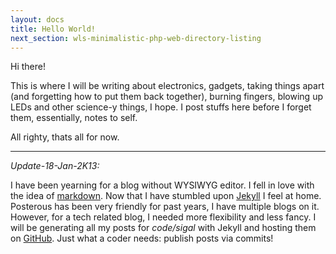 ```yaml
---
layout: docs
title: Hello World!
next_section: wls-minimalistic-php-web-directory-listing
---
```


Hi there!

This is where I will be writing about electronics, gadgets, taking things apart (and forgetting how to put them back together), burning fingers, blowing up LEDs and other science-y things, I hope. I post stuffs here before I forget them, essentially, notes to self.

All righty, thats all for now. 

---

_Update-18-Jan-2K13:_

I have been yearning for a blog without WYSIWYG editor. I fell in love with the idea of [markdown](http://en.wikipedia.org/wiki/Markdown). Now that I have stumbled upon [Jekyll](http://jekyllrb.com/) I feel at home. Posterous has been very friendly for past years, I have multiple blogs on it. However, for a tech related blog, I needed more flexibility and less fancy. I will be generating all my posts for _code/sigal_ with Jekyll and hosting them on [GitHub](http://github.com). Just what a coder needs: publish posts via commits!
